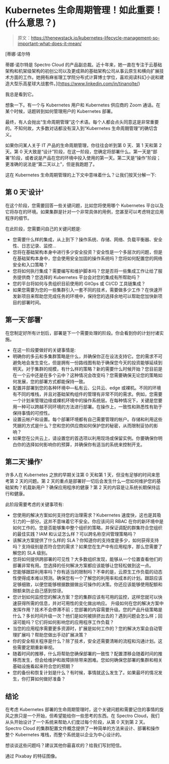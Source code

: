 # Kubernetes 生命周期管理！如此重要！(什么意思？)

> 原文：<https://thenewstack.io/kubernetes-lifecycle-management-so-important-what-does-it-mean/>

[](https://www.linkedin.com/in/tinanolte/)

 [蒂娜·诺尔特

蒂娜·诺尔特是 Spectro Cloud 的产品副总裁。近十年来，她一直在专注于云基础架构和机架级架构的初创公司以及更成熟的基础架构公司从事云原生和横向扩展技术方面的工作。她拥有麻省理工学院分布式计算博士学位，喜欢阅读科幻小说和建造大型乐高星球大战套件。](https://www.linkedin.com/in/tinanolte/) [](https://www.linkedin.com/in/tinanolte/)

我总是看到它。

想象一下。有一个与 Kubernetes 用户和 Kubernetes 供应商的 Zoom 通话。在某个时候，话题转到如何管理用户的 Kubernetes 部署。

最终，有人会抛出“生命周期管理”这个术语。每个人都会点头同意这是非常重要的。不知何故，大多数对话都没有深入到“Kubernetes 生命周期管理”的确切含义。

如果你问某人关于 IT 产品的生命周期管理，你往往会听到第 0 天、第 1 天和第 2 天。第 0 天大致是“设计”阶段，在这一阶段，您确定将部署什么。第一天是“部署”阶段，或者说是产品在您的环境中投入使用的第一天。第二天是“操作”阶段；更准确的说法是“第二天以上”，但是我跑题了。

这在 Kubernetes 生命周期管理的上下文中意味着什么？让我们按天分解一下:

## 第 0 天'设计'

在这个阶段，您需要回答一些关键问题，比如您将使用哪个 Kubernetes 平台以及它将存在的环境。如果集群是针对一个非常具体的用例，您甚至可以考虑特定应用程序的细节。

在此阶段，您需要问自己的关键问题是:

*   您需要什么样的集成，从上到下？操作系统、存储、网络、负载平衡器、安全性、日志记录、监控…
*   您将在基础架构本身中进行多少安全投资？安全性是一个多层次的问题，但是在基础架构本身中，您会使用安全加固的操作系统吗？您将如何配置您的网络安全和入口策略？
*   您将如何执行集成？需要编写和维护脚本吗？您是否将一些集成工作让给了服务提供商？您选择的 Kubernetes 平台会对您的集成有所帮助吗？
*   您的平台将如何与贵组织目前使用的 GitOps 或 CI/CD 工具链集成？
*   如果您需要为您的一些集群引入一套不同的技术，需要做多少工作？在快速开发新项目来帮助您完成任务的环境中，保持您的选择余地可以帮助您加快新项目的部署时间。

## 第一天'部署'

在您制定好所有计划后，部署是下一个需要处理的阶段。你会看到你的计划付诸实施。

*   在这一阶段要做好的关键事情是:
*   明确你的多云和多集群策略是什么，并确保你正在设法支持它。您的需求不可避免地会发生变化，但是拥有一份路线图有助于确保您今天的投资能够延续到明天。对于集群的规模，有什么样的策略？新的需要什么时候开始？您目前是在一个云中还是在多个云中？这种情况会改变吗？您需要确保无论您的策略如何发展，您的部署方式都能保持一致。
*   配置并部署到您的各种环境中—私有云、公共云、edge 或裸机。不同的环境有不同的堆栈，并且对基础架构组件的管理有非常不同的需求。例如，您需要一个计划来管理边缘或裸机环境中的操作系统层。在每种情况下，关键是您要用一种可以跨越不同环境的方法进行部署。在操作上，一致性和熟悉性有助于保持事情的可控性。
*   设置云帐户和设置。每个部署环境都有自己需要管理的帐户。存储和利用这些凭据的方式是什么？您和您的供应商如何保护您的秘密，从而限制妥协的影响？
*   如果您在公共云上，请设置您的首选项以利用现场或保留实例。你要确保你明白你的选择如何影响你的预算，并确保你有适当的系统来控制开支。

## 第二天'操作'

许多人在 Kubernetes 之旅的早期关注第 0 天和第 1 天，但没有足够的时间来思考第 2 天的问题。第 2 天的重点是部署好一切后会发生什么—您如何维护您的基础架构？机载新用户？确保应用程序的健康？第 2 天的内容是让系统长期保持运行和健康。

此阶段需要考虑的关键事项有:

*   您使用的解决方案如何支持您的治理需求？Kubernetes 速度快，这也是其吸引力的一部分。这并不意味着它不安全。你应该问问 RBAC 在你的新环境中是如何工作的。您是否能够集中整个组织的策略，并保证调配的群集符合您组织的最佳实践？IAM 和认证怎么样？可以跨名称空间管理策略吗？
*   该解决方案提供了什么样的 SLA？你知道你的支持度是多少，如何获得支持吗？支持级别是否符合您的需求？如果您在生产中有应用程序，那么您需要了解您的 SLA 级别。
*   您将如何提供跨部署的可见性？大多数组织发现，能够从一个位置查看他们的部署非常有用。您选择的任何解决方案都应该能够让您轻松做到这一点。
*   您能够跟踪利用率吗？你有适当的限制吗？不幸的是，云原生工作负载的动态性使得成本难以预测。确保您有一个了解您的利用率和成本的计划。跟踪应该足够细致，以便您能够根据数据做出可操作的决策。你还应该能够使用配额和限额来防止自己感到惊讶。
*   您计划如何监控您的解决方案？您的集群应该有可用的监控，这样您就可以快速获得所需的信息，并对可用性的变化做出响应。
    升级如何在您的解决方案中发挥作用？技术不会停滞不前；您部署的内容需要升级。您的产品升级策略是什么？多长时间升级一次？他们是如何被排挤出去的？遇到问题会怎么样；回滚可能吗？它们将如何影响您的应用程序工作负载？
*   当您的应用程序需要更多资源时，扩展是如何工作的？您的解决方案会自动管理扩展吗？帮助您做出手动扩展决策？
*   你的安全相关程序是什么？除了技术，安全还需要清晰的流程和沟通计划。这些需要定期重新审视。
*   随着时间的推移，什么将帮助您确保部署的一致性？配置漂移会随着时间的推移而发生，但会给维护和故障排除带来困难。您如何确保您部署的集群和相关基础设施看起来符合您的预期？
*   您的备份和恢复计划是什么？有时候，事情就这么发生了。如果最坏的情况发生，你打算如何做好准备？

## 结论

在考虑 Kubernetes 部署的生命周期管理时，这个关键问题和需要记住的事情的旋风之旅只是一个开始，但希望能给你一些思考的东西。在 Spectro Cloud，我们从头开始设计了一个系统来帮助人们度过每个阶段，从第 0 天到第 2 天。Spectro Cloud 的集群配置文件概念提供了一种简单的方法来设计、部署和操作整个 Kubernetes 堆栈，而整个系统是以企业为中心设计的。

想谈谈这些问题吗？建议其他你最喜欢的？给我们写封短信。

通过 Pixabay 的特征图像。

<svg xmlns:xlink="http://www.w3.org/1999/xlink" viewBox="0 0 68 31" version="1.1"><title>Group</title> <desc>Created with Sketch.</desc></svg>
